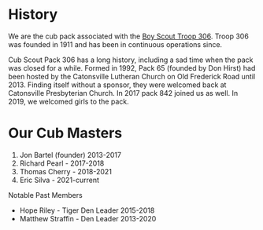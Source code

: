 <!-- Title: About Pack 306 -->

# History #

We are the cub pack associated with the [Boy Scout Troop 306](http://ourtroop306.org/).  Troop 306 was founded in 1911 and has been in continuous operations since.

Cub Scout Pack 306 has a long history, including a sad time when the pack was closed for a while. Formed in 1992, Pack 65 (founded by Don Hirst) had been hosted by the Catonsville Lutheran Church on Old Frederick Road until 2013. Finding itself without a sponsor, they were welcomed back at Catonsville Presbyterian Church. In 2017 pack 842 joined us as well. In 2019, we welcomed girls to the pack.

# Our Cub Masters #
1. Jon Bartel (founder) 2013-2017
2. Richard Pearl - 2017-2018
3. Thomas Cherry - 2018-2021
4. Eric Silva - 2021-current

Notable Past Members

* Hope Riley - Tiger Den Leader 2015-2018
* Matthew Straffin - Den Leader 2013-2020
